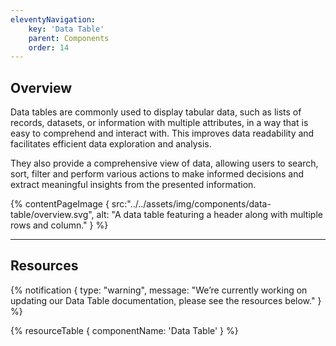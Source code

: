 ```yaml
---
eleventyNavigation:
    key: 'Data Table'
    parent: Components
    order: 14
---
```


## Overview
Data tables are commonly used to display tabular data, such as lists of records, datasets, or information with multiple attributes, in a way that is easy to comprehend and interact with. This improves data readability and facilitates efficient data exploration and analysis.

They also provide a comprehensive view of data, allowing users to search, sort, filter and perform various actions to make informed decisions and extract meaningful insights from the presented information.


{% contentPageImage {
    src:"../../assets/img/components/data-table/overview.svg",
    alt: "A data table featuring a header along with multiple rows and column."
} %}

---

## Resources

{% notification {
  type: "warning",
  message: "We’re currently working on updating our Data Table documentation, please see the resources below."
} %}

{% resourceTable {
    componentName: 'Data Table'
} %}
